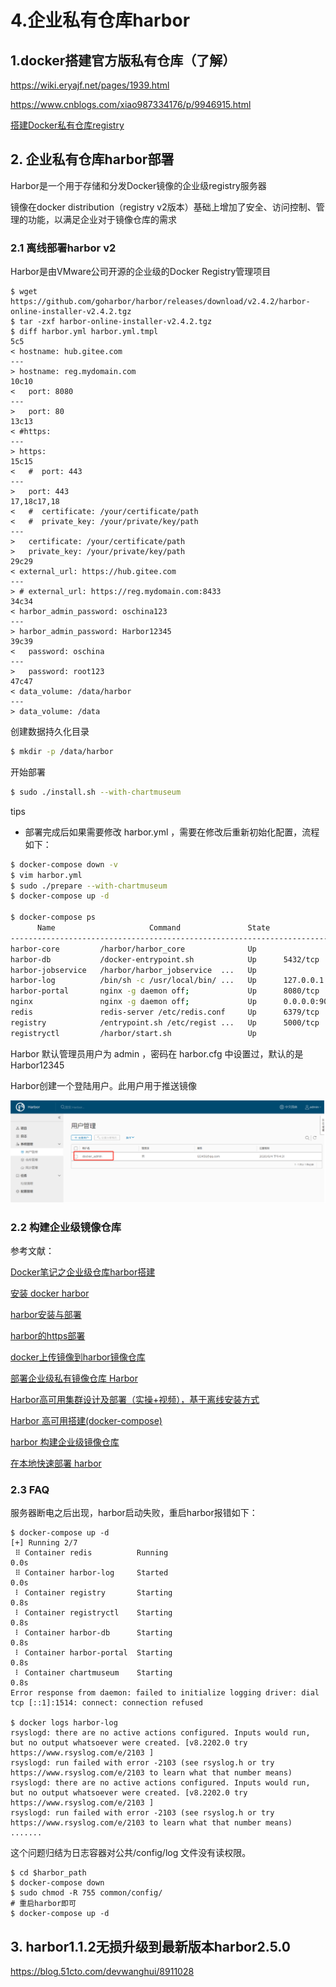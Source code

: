# 4.企业私有仓库harbor


## 1.docker搭建官方版私有仓库（了解）

https://wiki.eryajf.net/pages/1939.html

https://www.cnblogs.com/xiao987334176/p/9946915.html

[搭建Docker私有仓库registry](https://ffbf.top/archives/docker-registry)






## 2. 企业私有仓库harbor部署

Harbor是一个用于存储和分发Docker镜像的企业级registry服务器

镜像在docker distribution（registry v2版本）基础上增加了安全、访问控制、管理的功能，以满足企业对于镜像仓库的需求




### 2.1 离线部署harbor v2

Harbor是由VMware公司开源的企业级的Docker Registry管理项目
```shell
$ wget https://github.com/goharbor/harbor/releases/download/v2.4.2/harbor-online-installer-v2.4.2.tgz
$ tar -zxf harbor-online-installer-v2.4.2.tgz
$ diff harbor.yml harbor.yml.tmpl
5c5
< hostname: hub.gitee.com
---
> hostname: reg.mydomain.com
10c10
<   port: 8080
---
>   port: 80
13c13
< #https:
---
> https:
15c15
<   #  port: 443
---
>   port: 443
17,18c17,18
<   #  certificate: /your/certificate/path
<   #  private_key: /your/private/key/path
---
>   certificate: /your/certificate/path
>   private_key: /your/private/key/path
29c29
< external_url: https://hub.gitee.com
---
> # external_url: https://reg.mydomain.com:8433
34c34
< harbor_admin_password: oschina123
---
> harbor_admin_password: Harbor12345
39c39
<   password: oschina
---
>   password: root123
47c47
< data_volume: /data/harbor
---
> data_volume: /data
```


创建数据持久化目录
```sh
$ mkdir -p /data/harbor
```

开始部署
```sh
$ sudo ./install.sh --with-chartmuseum
```




tips

- 部署完成后如果需要修改 harbor.yml ，需要在修改后重新初始化配置，流程如下：

```sh
$ docker-compose down -v
$ vim harbor.yml
$ sudo ./prepare --with-chartmuseum
$ docker-compose up -d

$ docker-compose ps
      Name                     Command               State             Ports          
--------------------------------------------------------------------------------------
harbor-core         /harbor/harbor_core              Up                               
harbor-db           /docker-entrypoint.sh            Up      5432/tcp                 
harbor-jobservice   /harbor/harbor_jobservice  ...   Up                               
harbor-log          /bin/sh -c /usr/local/bin/ ...   Up      127.0.0.1:1514->10514/tcp
harbor-portal       nginx -g daemon off;             Up      8080/tcp                 
nginx               nginx -g daemon off;             Up      0.0.0.0:9090->8080/tcp   
redis               redis-server /etc/redis.conf     Up      6379/tcp                 
registry            /entrypoint.sh /etc/regist ...   Up      5000/tcp                 
registryctl         /harbor/start.sh                 Up      
```





Harbor 默认管理员用户为 admin ，密码在 harbor.cfg 中设置过，默认的是Harbor12345

Harbor创建一个登陆用户。此用户用于推送镜像

![](https://raw.githubusercontent.com/hujianli94/Picgo-atlas/main/img/20230412161643.png)









### 2.2 构建企业级镜像仓库

参考文献：

[Docker笔记之企业级仓库harbor搭建](https://wiki.eryajf.net/pages/2314.html)

[安装 docker harbor](https://jueee.github.io/docker-doc/install-docker-harbor.html)

[harbor安装与部署](https://www.cnblogs.com/scajy/p/13846721.html)

[harbor的https部署](https://www.cnblogs.com/scajy/p/13846750.html)

[docker上传镜像到harbor镜像仓库](https://www.cnblogs.com/scajy/p/13846763.html)

[部署企业级私有镜像仓库 Harbor](https://huangzhongde.cn/istio/Chapter4/Chapter4-2.html)

[Harbor高可用集群设计及部署（实操+视频），基于离线安装方式](https://blog.51cto.com/lidabai/5403355)

[Harbor 高可用搭建(docker-compose)](https://clay-wangzhi.com/cloudnative/kubernetes/app-install-config/docker-harbor-ha.html)

[harbor 构建企业级镜像仓库](https://www.cnblogs.com/superlinux/p/15120502.html)

[在本地快速部署 harbor](https://e.gitee.com/oschina/repos/autom-studio/simple-harbor)




### 2.3 FAQ

服务器断电之后出现，harbor启动失败，重启harbor报错如下：

```shell
$ docker-compose up -d
[+] Running 2/7
 ⠿ Container redis          Running                                                                                                                                                                                                       0.0s
 ⠿ Container harbor-log     Started                                                                                                                                                                                                       0.0s
 ⠇ Container registry       Starting                                                                                                                                                                                                      0.8s
 ⠇ Container registryctl    Starting                                                                                                                                                                                                      0.8s
 ⠇ Container harbor-db      Starting                                                                                                                                                                                                      0.8s
 ⠇ Container harbor-portal  Starting                                                                                                                                                                                                      0.8s
 ⠇ Container chartmuseum    Starting                                                                                                                                                                                                      0.8s
Error response from daemon: failed to initialize logging driver: dial tcp [::1]:1514: connect: connection refused

$ docker logs harbor-log
rsyslogd: there are no active actions configured. Inputs would run, but no output whatsoever were created. [v8.2202.0 try https://www.rsyslog.com/e/2103 ]
rsyslogd: run failed with error -2103 (see rsyslog.h or try https://www.rsyslog.com/e/2103 to learn what that number means)
rsyslogd: there are no active actions configured. Inputs would run, but no output whatsoever were created. [v8.2202.0 try https://www.rsyslog.com/e/2103 ]
rsyslogd: run failed with error -2103 (see rsyslog.h or try https://www.rsyslog.com/e/2103 to learn what that number means)
.......
```

这个问题归结为日志容器对公共/config/log 文件没有读权限。

```shell
$ cd $harbor_path
$ docker-compose down 
$ sudo chmod -R 755 common/config/
# 重启harbor即可
$ docker-compose up -d
```


## 3. harbor1.1.2无损升级到最新版本harbor2.5.0


https://blog.51cto.com/devwanghui/8911028